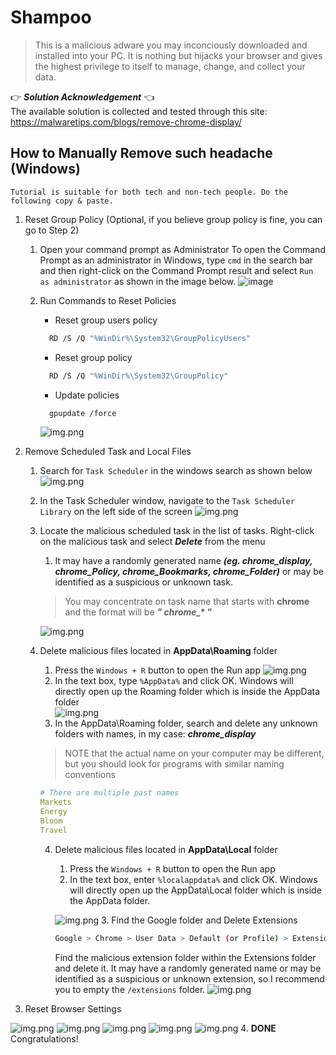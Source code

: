 # Shampoo
> This is a malicious adware you may inconciously downloaded and installed into your PC. 
It is nothing but hijacks your browser and gives the highest privilege to itself to manage, change, and collect your data.

:point_right: _**Solution Acknowledgement**_ :point_left: \
The available solution is collected and tested through this site: https://malwaretips.com/blogs/remove-chrome-display/

## How to Manually Remove such headache (Windows)
`Tutorial is suitable for both tech and non-tech people. Do the following copy & paste.`

1. Reset Group Policy (Optional, if you believe group policy is fine, you can go to Step 2)
   1. Open your command prompt as Administrator
   To open the Command Prompt as an administrator in Windows, 
   type `cmd` in the search bar and then right-click on the Command Prompt result and select `Run as administrator` as shown in the image below.
   ![image](https://user-images.githubusercontent.com/34592747/232319510-7d0f0eff-d05c-4189-9e75-94f60b4ceb34.png)

   2. Run Commands to Reset Policies
      * Reset group users policy 
      ```bash
        RD /S /Q "%WinDir%\System32\GroupPolicyUsers"
      ```
      * Reset group policy
      ```bash
        RD /S /Q "%WinDir%\System32\GroupPolicy"
      ```
      * Update policies
      ```bash
        gpupdate /force
      ```
      ![img.png](shampoo_img/groupPolicyUpdate.png)


2. Remove Scheduled Task and Local Files
   1. Search for `Task Scheduler` in the windows search as shown below
   ![img.png](shampoo_img/taskSchd.png)
   2. In the Task Scheduler window, navigate to the `Task Scheduler Library` on the left side of the screen
   ![img.png](shampoo_img/taskschdLib.png)
   3. Locate the malicious scheduled task in the list of tasks. Right-click on the malicious task and select **_Delete_** from the menu 
      1. It may have a randomly generated name **_(eg. chrome_display, chrome_Policy, chrome_Bookmarks, chrome_Folder)_** or may be identified as a suspicious or unknown task.
      > You may concentrate on task name that starts with **chrome** and the format will be _**"  chrome\_\* "**_ 
      
      
      ![img.png](shampoo_img/deleteschd.png)
   4. Delete malicious files located in **AppData\Roaming** folder
      1. Press the `Windows + R` button to open the Run app
      ![img.png](shampoo_img/openRun.png)
      2. In the text box, type `%AppData%` and click OK. 
      Windows will directly open up the Roaming folder which is inside the AppData folder \
      ![img.png](shampoo_img/appdataImg.png)
      3. In the AppData\Roaming folder, search and delete any unknown folders with names, in my case: **_chrome_display_**
      > NOTE that the actual name on your computer may be different, but you should look for programs with similar naming conventions
      ```yaml
      # There are multiple past names
      Markets
      Energy
      Bloom
      Travel
      ```
      4. Delete malicious files located in **AppData\Local** folder
         1. Press the `Windows + R` button to open the Run app
         2. In the text box, enter `%localappdata%` and click OK. Windows will directly open up the AppData\Local folder which is inside the AppData folder.
         
         ![img.png](shampoo_img/localdataImg.png)
         3. Find the Google folder and Delete Extensions
            ```bash
            Google > Chrome > User Data > Default (or Profile) > Extensions
            ```
            Find the malicious extension folder within the Extensions folder and delete it. 
            It may have a randomly generated name or may be identified as a suspicious or unknown extension, 
         so I recommend you to empty the `/extensions` folder.
         ![img.png](shampoo_img/localappfolder.png)
3. Reset Browser Settings

![img.png](shampoo_img/resetbrowser1.png)
![img.png](shampoo_img/resetbrowser2.png)
![img.png](shampoo_img/resetbrowser3.png)
![img.png](shampoo_img/resetbrowser4.png)
![img.png](shampoo_img/resetbrowser5.png)
4. **DONE**
Congratulations!
